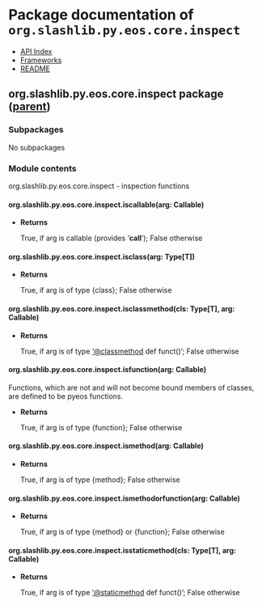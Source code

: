 # Package documentation of <code>org.slashlib.py.eos.core.inspect</code>  

* [API Index](index.md)
* [Frameworks](../frameworks.md)
* [README](../../README.md)

## org.slashlib.py.eos.core.inspect package ([parent](org.slashlib.py.eos.core.md))

### Subpackages

No subpackages

### Module contents

org.slashlib.py.eos.core.inspect - inspection functions


#### org.slashlib.py.eos.core.inspect.iscallable(arg: Callable)

* **Returns**

    True, if arg is callable (provides ‘__call__’); False otherwise



#### org.slashlib.py.eos.core.inspect.isclass(arg: Type[T])

* **Returns**

    True, if arg is of type {class}; False otherwise



#### org.slashlib.py.eos.core.inspect.isclassmethod(cls: Type[T], arg: Callable)

* **Returns**

    True, if arg is of type [‘@classmethod](mailto:'@classmethod) def funct()’; False otherwise



#### org.slashlib.py.eos.core.inspect.isfunction(arg: Callable)
Functions, which are not and will not become bound members of classes,
are defined to be pyeos functions.


* **Returns**

    True, if arg is of type {function}; False otherwise



#### org.slashlib.py.eos.core.inspect.ismethod(arg: Callable)

* **Returns**

    True, if arg is of type {method}; False otherwise



#### org.slashlib.py.eos.core.inspect.ismethodorfunction(arg: Callable)

* **Returns**

    True, if arg is of type {method} or {function}; False otherwise



#### org.slashlib.py.eos.core.inspect.isstaticmethod(cls: Type[T], arg: Callable)

* **Returns**

    True, if arg is of type [‘@staticmethod](mailto:'@staticmethod) def funct()’; False otherwise
